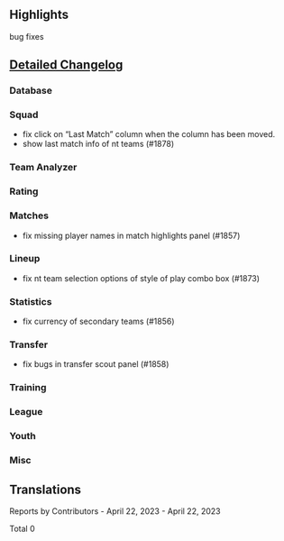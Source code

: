 

## Highlights

bug fixes 

## [Detailed Changelog](https://github.com/akasolace/HO/issues?q=milestone%3A8.0)

### Database

### Squad
* fix click on “Last Match” column when the column has been moved.
* show last match info of nt teams (#1878)

### Team Analyzer

### Rating

### Matches
* fix missing player names in match highlights panel (#1857)

### Lineup
* fix nt team selection options of style of play combo box (#1873)

### Statistics
* fix currency of secondary teams (#1856)

### Transfer
* fix bugs in transfer scout panel (#1858)

### Training

### League

### Youth

### Misc

## Translations

Reports by Contributors - April 22, 2023 - April 22, 2023

Total 0
